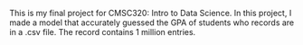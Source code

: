 This is my final project for CMSC320: Intro to Data Science. In this project, I made a model that accurately guessed the GPA of students who records are in a 
.csv file. The record contains 1 million entries.
